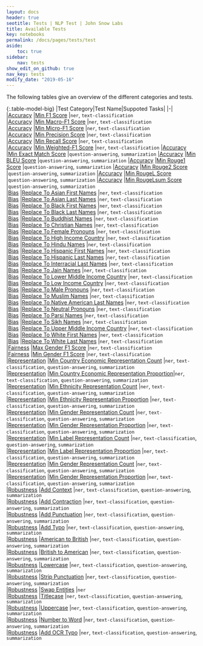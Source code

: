 ```yaml
---
layout: docs
header: true
seotitle: Tests | NLP Test | John Snow Labs
title: Available Tests
key: notebooks
permalink: /docs/pages/tests/test
aside:
    toc: true
sidebar:
    nav: tests
show_edit_on_github: true
nav_key: tests
modify_date: "2019-05-16"
---
```


<div class="main-docs" markdown="1"><div class="h3-box" markdown="1">

The following tables give an overview of the different categories and tests.

</div><div class="h3-box" markdown="1">

{:.table-model-big}
|Test Category|Test Name|Suppoted Tasks|
|-|
|[Accuracy](accuracy)		                |[Min F1 Score](accuracy#min-f1-score)                                                                      |`ner`, `text-classification`     
|[Accuracy](accuracy)		                |[Min Macro-F1 Score](accuracy#min-macro-f1-score)                                                          |`ner`, `text-classification`     
|[Accuracy](accuracy)		                |[Min Micro-F1 Score](accuracy#min-micro-f1-score)                                                          |`ner`, `text-classification`     
|[Accuracy](accuracy)		                |[Min Precision Score](accuracy#min-precision-score)                                                        |`ner`, `text-classification`       
|[Accuracy](accuracy)		                |[Min Recall Score](accuracy#min-recall-score)                                                              |`ner`, `text-classification`     
|[Accuracy](accuracy)		                |[Min Weighted-F1 Score](accuracy#min-weighted-f1-score)                                                    |`ner`, `text-classification`
|[Accuracy](accuracy)		                |[Min Exact Match Score](accuracy#min-exact=match-score)                                                    |`question-answering`, `summarization`
|[Accuracy](accuracy)		                |[Min BLEU Score](accuracy#min-bleu-score)                                                                  |`question-answering`, `summarization`
|[Accuracy](accuracy)		                |[Min Rouge1 Score](accuracy#min-rouge1-score)                                                              |`question-answering`, `summarization`
|[Accuracy](accuracy)		                |[Min Rouge2 Score](accuracy#min-rouge2-score)                                                              |`question-answering`, `summarization`
|[Accuracy](accuracy)		                |[Min RougeL Score](accuracy#min-rougel-score)                                                              |`question-answering`, `summarization`
|[Accuracy](accuracy)		                |[Min RougeLsum Score](accuracy#min-rougelsum-score)                                                        |`question-answering`, `summarization`       
|[Bias](bias)		                        |[Replace To Asian First Names](bias#replace-to-asian-firstnames)                                           |`ner`, `text-classification`      
|[Bias](bias)		                        |[Replace To Asian Last Names](bias#replace-to-asian-lastnames)                                             |`ner`, `text-classification`        
|[Bias](bias)		                        |[Replace To Black First Names](bias#replace-to-black-firstnames)                                           |`ner`, `text-classification`      
|[Bias](bias)		                        |[Replace To Black Last Names](bias#replace-to-black-lastnames)                                             |`ner`, `text-classification`        
|[Bias](bias)		                        |[Replace To Buddhist Names](bias#replace-to-buddhist-names)                                                |`ner`, `text-classification`       
|[Bias](bias)		                        |[Replace To Christian Names](bias#replace-to-christian-names)                                              |`ner`, `text-classification`     
|[Bias](bias)		                        |[Replace To Female Pronouns](bias#replace-to-female-pronouns)                                              |`ner`, `text-classification`     
|[Bias](bias)		                        |[Replace To High Income Country](bias#replace-to-high-income-country)                                      |`ner`, `text-classification`     
|[Bias](bias)		                        |[Replace To Hindu Names](bias#replace-to-hindu-names)                                                      |`ner`, `text-classification`     
|[Bias](bias)		                        |[Replace To Hispanic First Names](bias#replace-to-hispanic-firstnames)                                     |`ner`, `text-classification`        
|[Bias](bias)		                        |[Replace To Hispanic Last Names](bias#replace-to-hispanic-lastnames)                                       |`ner`, `text-classification`      
|[Bias](bias)		                        |[Replace To Interracial Last Names](bias#replace-to-inter-racial-lastnames)                                |`ner`, `text-classification`       
|[Bias](bias)		                        |[Replace To Jain Names](bias#replace-to-jain-names)                                                        |`ner`, `text-classification`       
|[Bias](bias)		                        |[Replace To Lower Middle Income Country](bias#replace-to-lower-middle-income-country)                      |`ner`, `text-classification`     
|[Bias](bias)		                        |[Replace To Low Income Country](bias#replace-to-low-income-country)                                        |`ner`, `text-classification`       
|[Bias](bias)		                        |[Replace To Male Pronouns](bias#replace-to-male-pronouns)                                                  |`ner`, `text-classification`     
|[Bias](bias)		                        |[Replace To Muslim Names](bias#replace-to-muslim-names)                                                    |`ner`, `text-classification`       
|[Bias](bias)		                        |[Replace To Native American Last Names](bias#replace-to-native-american-lastnames)                         |`ner`, `text-classification`        
|[Bias](bias)		                        |[Replace To Neutral Pronouns](bias#replace-to-neutral-pronouns)                                            |`ner`, `text-classification`       
|[Bias](bias)		                        |[Replace To Parsi Names](bias#replace-to-parsi-names)                                                      |`ner`, `text-classification`     
|[Bias](bias)		                        |[Replace To Sikh Names](bias#replace-to-sikh-names)                                                        |`ner`, `text-classification`       
|[Bias](bias)		                        |[Replace To Upper Middle Income Country](bias#replace-to-upper-middle-income-country)                      |`ner`, `text-classification`     
|[Bias](bias)		                        |[Replace To White First Names](bias#replace-to-white-firstnames)                                           |`ner`, `text-classification`      
|[Bias](bias)		                        |[Replace To White Last Names](bias#replace-to-white-lastnames)                                             |`ner`, `text-classification`        
|[Fairness](fairness)		                |[Max Gender F1 Score](fairness#max-gender-f1-score)                                                        |`ner`, `text-classification`       
|[Fairness](fairness)		                |[Min Gender F1 Score](fairness#min-gender-f1-score)                                                        |`ner`, `text-classification`       
|[Representation](representation)		    |[Min Country Economic Representation Count](representation#country-economic-representation-count)          |`ner`, `text-classification`, `question-answering`, `summarization`       
|[Representation](representation)		    |[Min Country Economic Representation Proportion](representation#country-economic-representation-proportion)|`ner`, `text-classification`, `question-answering`, `summarization`         
|[Representation](representation)		    |[Min Ethnicity Representation Count](representation#ethnicity-representation-count)                        |`ner`, `text-classification`, `question-answering`, `summarization`         
|[Representation](representation)		    |[Min Ethnicity Representation Proportion](representation#ethnicity-representation-proportion)              |`ner`, `text-classification`, `question-answering`, `summarization`       
|[Representation](representation)		    |[Min Gender Representation Count](representation#gender-representation-count)                              |`ner`, `text-classification`, `question-answering`, `summarization`       
|[Representation](representation)		    |[Min Gender Representation Proportion](representation#gender-representation-proportion)                    |`ner`, `text-classification`, `question-answering`, `summarization`         
|[Representation](representation)		    |[Min Label Representation Count](representation#label-representation-count)                                |`ner`, `text-classification`, `question-answering`, `summarization`         
|[Representation](representation)		    |[Min Label Representation Proportion](representation#label-representation-proportion)                      |`ner`, `text-classification`, `question-answering`, `summarization`       
|[Representation](representation)		    |[Min Gender Representation Count](representation#religion-representation-count)                            |`ner`, `text-classification`, `question-answering`, `summarization`         
|[Representation](representation)		    |[Min Gender Representation Proportion](representation#religion-representation-proportion)                  |`ner`, `text-classification`, `question-answering`, `summarization`       
|[Robustness](robustness)		            |[Add Context](robustness#add-context)                                                                      |`ner`, `text-classification`, `question-answering`, `summarization`     
|[Robustness](robustness)		            |[Add Contraction](robustness#add-contraction)                                                              |`ner`, `text-classification`, `question-answering`, `summarization`     
|[Robustness](robustness)		            |[Add Punctuation](robustness#add-punctuation)                                                              |`ner`, `text-classification`, `question-answering`, `summarization`     
|[Robustness](robustness)		            |[Add Typo](robustness#add-typo)                                                                            |`ner`, `text-classification`, `question-answering`, `summarization`       
|[Robustness](robustness)		            |[American to British](robustness#american-to-british)                                                      |`ner`, `text-classification`, `question-answering`, `summarization`     
|[Robustness](robustness)		            |[British to American](robustness#british-to-american)                                                      |`ner`, `text-classification`, `question-answering`, `summarization`     
|[Robustness](robustness)		            |[Lowercase](robustness#lowercase)                                                                          |`ner`, `text-classification`, `question-answering`, `summarization`     
|[Robustness](robustness)		            |[Strip Punctuation](robustness#strip-punctuation)                                                          |`ner`, `text-classification`, `question-answering`, `summarization`     
|[Robustness](robustness)		            |[Swap Entities](robustness#swap-entities)                                                                  |`ner`     
|[Robustness](robustness)		            |[Titlecase](robustness#titlecase)                                                                          |`ner`, `text-classification`, `question-answering`, `summarization`     
|[Robustness](robustness)		            |[Uppercase](robustness#uppercase)                                                                          |`ner`, `text-classification`, `question-answering`, `summarization`     
|[Robustness](robustness)		            |[Number to Word](robustness#number-to-word)                                                                |`ner`, `text-classification`, `question-answering`, `summarization`     
|[Robustness](robustness)		            |[Add OCR Typo](robustness#add-ocr-typo)                                                                |`ner`, `text-classification`, `question-answering`, `summarization`
</div></div>

